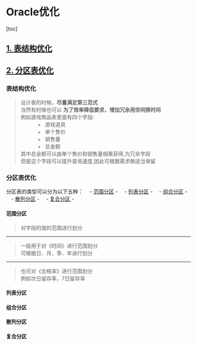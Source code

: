 # Oracle优化
[toc]
## [1. 表结构优化](#表结构优化)
## [2. 分区表优化](#分区表优化)

### 表结构优化
> 设计表的时候，**尽量满足第三范式** <br/>
> 当然有时候也可以 **为了效率降低要求，增加冗余用空间换时间** <br/>
> 例如游戏商品表里面有四个字段:  <br/>
> &emsp;&emsp;&emsp;    +&ensp; 游戏道具   <br/>
> &emsp;&emsp;&emsp;    +&ensp; 单个售价   <br/>
> &emsp;&emsp;&emsp;    +&ensp; 销售量     <br/>
> &emsp;&emsp;&emsp;    +&ensp; 总金额     <br/>
> 其中总金额可以由单个售价和销售量相乘获得,为冗余字段 <br/>
> 但是这个字段可以提升查询速度,因此可根据需求做适当保留 <br/>

### 分区表优化
分区表的类型可以分为以下五种：
&emsp;- [范围分区](#范围分区) -
&emsp;- [列表分区](#列表分区) -
&emsp;- [组合分区](#组合分区) -
&emsp;- [散列分区](#散列分区) -
&emsp;- [复合分区](#复合分区) -

#### 范围分区
> 对字段的值的范围进行划分            <br/>
-------------
> 一般用于对《时间》进行范围划分        <br/>
> 可根据日、月、季、年进行划分        <br/>
-------------  
> 也可对《合格率》进行范围划分         <br/>
> 例如次日留存率，7日留存率          <br/>
#### 列表分区
#### 组合分区
#### 散列分区
#### 复合分区










